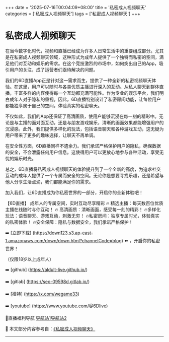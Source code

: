 +++
date = '2025-07-16T00:04:09+08:00'
title = '私密成人视频聊天'
categories = ['私密成人视频聊天']
tags = ['私密成人视频聊天']
+++

# 私密成人视频聊天

在当今数字化时代，视频和直播已经成为许多人日常生活中的重要组成部分。尤其是在私密成人视频聊天领域，这种形式为成年人提供了一个独特而私密的空间，满足他们对互动和娱乐的需求。在这个竞技激烈的市场中，如何突出自己的App，吸引用户的关注，成了运营者们亟待解决的问题。

我们的6D直播App正是针对这一需求而生，提供了一种全新的私密视频聊天体验。在这里，用户可以随时与各类优质主播进行深入的互动。从私人聊天到群体直播，丰富多样的内容使得每一个互动都充满可能性。作为专业的娱乐平台，我们明白成年人对于隐私的重视。因此，6D直播特别设计了私密房间功能，让每位用户都能独享属于自己的空间，体验真实的私密聊天。

不仅如此，我们的App还保证了高清画质，使用户能够沉浸在每一刻的精彩中。无论是与主播的面对面互动，还是与朋友游戏娱乐，清晰的画面效果都能增强用户的沉浸感。此外，我们提供多样化的玩法，包括语音聊天和各种游戏互动，这无疑为用户带来了更多的趣味选择，让聊天不再单调。

在安全性方面，6D直播同样不遗余力。我们承诺严格保护用户的隐私，确保数据的安全，不会泄露任何用户信息。这使得用户可以更放心地参与各种活动，享受无忧的娱乐时光。

总之，6D直播将私密成人视频聊天的体验提升到了一个全新的高度，为追求社交互动的成年人提供了一个专属而安全的空间。无论你是想要寻找乐趣，还是希望与他人分享生活点滴，我们都能满足你的需求。

加入我们，让6D直播成为你私密世界的一部分，开启你的全新体验吧！

【6D直播】
成年人的专属空间，实时互动尽享精彩
🔥 精选主播：每天数百位优质主播在线随时与你互动！
🔥 高清画质：清晰画面，感受每一刻的精彩！
🔥多样化玩法：语音聊天、游戏互动，刺激无穷！
🔥私密房间：独享专属时光，体验真实的私密体验！
🔥安全保障：隐私与数据安全，我们承诺严格保护！

➡️ [立即下载] (https://down123.s3.ap-east-1.amazonaws.com/down/down.html?channelCode=blog) ⬅️ ，开启你的私密世界！

（仅限18岁以上成年人）

➡️ [github] (https://aldult-live.github.io/)

➡️ [gitlab] (https://seo-09598d.gitlab.io/)

➡️ [推特] (https://x.com/wegame33)

➡️ [youtube] (https://www.youtube.com/@6Dlive)

🔞直播福利导航 [导航站1](https://webstack-86085a.gitlab.io/)[导航站2](https://onlygit123-2.github.io/)


📘 本文部分内容参考自：[《私密成人视频聊天》](https://github.com/xiaohongmaozhibozuixin/live)

---
